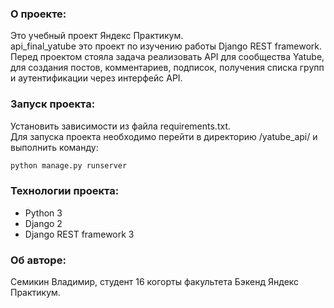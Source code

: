 ### О проекте:

Это учебный проект Яндекс Практикум.  
api_final_yatube это проект по изучению работы Django REST framework. Перед проектом стояла задача реализовать API для сообщества Yatube, для создания постов, комментариев, подписок, получения списка групп и аутентификации через интерфейс API.

### Запуск проекта:

Установить зависимости из файла requirements.txt.  
Для запуска проекта необходимо перейти в директорию /yatube_api/ и выполнить команду:

```bash
python manage.py runserver
```

### Технологии проекта:

* Python 3
* Django 2
* Django REST framework 3

### Об авторе:

Семикин Владимир, студент 16 когорты факультета Бэкенд Яндекс Практикум.

